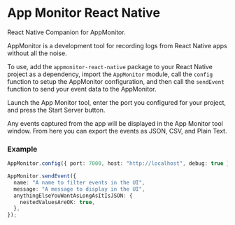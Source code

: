# App Monitor React Native

React Native Companion for AppMonitor.

AppMonitor is a development tool for recording logs from React Native apps without all the noise.

To use, add the `appmonitor-react-native` package to your React Native project as a dependency,
import the `AppMonitor` module, call the `config` function to setup the AppMonitor configuration, and then call the `sendEvent` function to send your event data to the AppMonitor.

Launch the App Monitor tool, enter the port you configured for your project, and press the Start Server button.

Any events captured from the app will be displayed in the App Monitor tool window. From here you can export the events as JSON, CSV, and Plain Text.

### Example

```typescript
AppMonitor.config({ port: 7000, host: "http://localhost", debug: true });

AppMonitor.sendEvent({
  name: "A name to filter events in the UI",
  message: "A message to display in the UI",
  anythingElseYouWantAsLongAsItIsJSON: {
    nestedValuesAreOK: true,
  },
});
```
